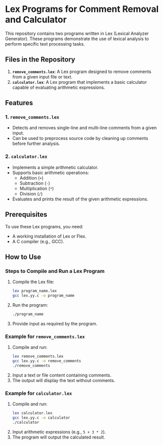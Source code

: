 
# Lex Programs for Comment Removal and Calculator

This repository contains two programs written in Lex (Lexical Analyzer Generator). These programs demonstrate the use of lexical analysis to perform specific text processing tasks.

## Files in the Repository
1. **`remove_comments.lex`**: A Lex program designed to remove comments from a given input file or text.
2. **`calculator.lex`**: A Lex program that implements a basic calculator capable of evaluating arithmetic expressions.

## Features

### 1. `remove_comments.lex`
- Detects and removes single-line and multi-line comments from a given input.
- Can be used to preprocess source code by cleaning up comments before further analysis.

### 2. `calculator.lex`
- Implements a simple arithmetic calculator.
- Supports basic arithmetic operations:
  - Addition (`+`)
  - Subtraction (`-`)
  - Multiplication (`*`)
  - Division (`/`)
- Evaluates and prints the result of the given arithmetic expressions.

## Prerequisites
To use these Lex programs, you need:
- A working installation of Lex or Flex.
- A C compiler (e.g., GCC).

## How to Use

### Steps to Compile and Run a Lex Program
1. Compile the Lex file:
   ```bash
   lex program_name.lex
   gcc lex.yy.c -o program_name
   ```
2. Run the program:
   ```bash
   ./program_name
   ```
3. Provide input as required by the program.

### Example for `remove_comments.lex`
1. Compile and run:
   ```bash
   lex remove_comments.lex
   gcc lex.yy.c -o remove_comments
   ./remove_comments
   ```
2. Input a text or file content containing comments.
3. The output will display the text without comments.

### Example for `calculator.lex`
1. Compile and run:
   ```bash
   lex calculator.lex
   gcc lex.yy.c -o calculator
   ./calculator
   ```
2. Input arithmetic expressions (e.g., `5 + 3 * 2`).
3. The program will output the calculated result.
